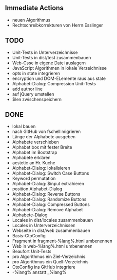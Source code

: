 ## Immediate Actions

* neuen Algorithmus
* Rechtschreibkorrekturen von Herrn Esslinger

## TODO

* Unit-Tests in Unterverzeichnisse
* Unit-Tests in dist/test zusammenbauen
* Web-Csse in eigene Datei auslagern
* JavaScript Algorithmen in lokale Verzeichnisse
* opts in state integrieren
* encryption und DOM-ELemente raus aus state
* Alphabet-Dialog: Compression Unit-Tests
* add author line
* auf jQuery umstellen
* $len zwischenspeichern

## DONE

* lokal bauen
* nach GitHub von fschell migrieren
* Länge der Alphabete ausgeben
* Alphabete verschieben
* Alphabet box mit fester Breite
* Alphabet im Bootstrap
* Alphabete erklären
* aestetic an Hr. Kuche
* Alphabet-Dialog: lokalisieren
* Alphabet-Dialog: Switch Case Buttons
* Keyword permutation
* Alphabet-Dialog: $input extrahieren
* position Alphabet-Dialog
* Alphabet-Dialog: Reverse Buttons
* Alphabet-Dialog: Randomize Buttons
* Alphabet-Dialog: Compressed Buttons
* Alphabet-Dialog: Remove Alphabet
* Alphabete-Dialog
* Locales in dist/locales zusammenbauen
* Locales in Unterverzeichnissen
* Webseite in dist/web zusammenbauen
* Basis-CtoConfig
* Fragment in fragment-%lang%.html umbenennen
* Web in web-%lang%.html umbenennen
* Beaufort Unit-Tests
* pro Algorithmus ein Ziel-Verzeichnis
* pro Algorithmus ein Quell-Verzeichnis
* CtoConfig ins GitHub integriere
* -%lang% anstatt _%lang%
